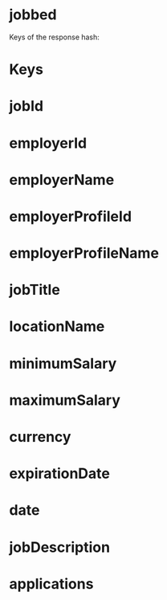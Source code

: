 jobbed
======


Keys of the response hash: 

# Keys
# jobId
# employerId
# employerName
# employerProfileId
# employerProfileName
# jobTitle
# locationName
# minimumSalary
# maximumSalary
# currency
# expirationDate
# date
# jobDescription
# applications
